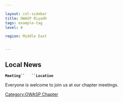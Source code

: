 ```yaml
---

layout: col-sidebar
title: OWASP Riyadh
tags: example-tag
level: 0

region: Middle East


---
```

## Local News

**`Meeting``   ``Location`**

Everyone is welcome to join us at our chapter meetings.

[Category:OWASP Chapter](Category:OWASP_Chapter "wikilink")
